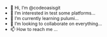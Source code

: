 - 👋 Hi, I’m @codeoasisgit
- 👀 I’m interested in test some platforms...
- 🌱 I’m currently learning pulumi...
- 💞️ I’m looking to collaborate on everything...
- 📫 How to reach me ...

<!---
codeoasisgit/codeoasisgit is a ✨ special ✨ repository because its `README.md` (this file) appears on your GitHub profile.
You can click the Preview link to take a look at your changes.
--->
